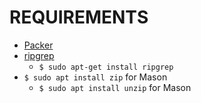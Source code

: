 # REQUIREMENTS

* [Packer](https://github.com/wbthomason/packer.nvim?tab=readme-ov-file#quickstart)
* [ripgrep](https://github.com/BurntSushi/ripgrep) 
  * `$ sudo apt-get install ripgrep`
* `$ sudo apt install zip` for Mason
  * `$ sudo apt install unzip` for Mason

